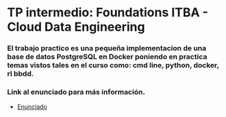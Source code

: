 # TP intermedio: Foundations ITBA - Cloud Data Engineering

### El trabajo practico es una pequeña implementacion de una base de datos PostgreSQL en Docker poniendo en practica temas vistos tales en el curso como: cmd line, python, docker, rl bbdd.

### Link al enunciado para más información.
- [Enunciado](enunciado-itba.pdf)

